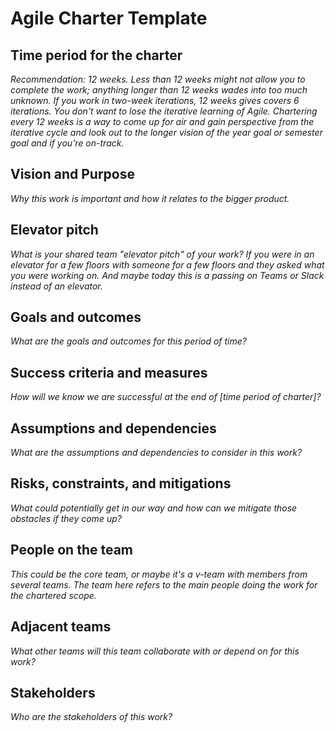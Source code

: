 # Agile Charter Template

## Time period for the charter
_Recommendation: 12 weeks. Less than 12 weeks might not allow you to complete the work; anything longer than 12 weeks wades into too much unknown. If you work in two-week iterations, 12 weeks gives covers 6 iterations. You don't want to lose the iterative learning of Agile. Chartering every 12 weeks is a way to come up for air and gain perspective from the iterative cycle and look out to the longer vision of the year goal or semester goal and if you're on-track._

## Vision and Purpose
_Why this work is important and how it relates to the bigger product._

## Elevator pitch
_What is your shared team "elevator pitch" of your work? If you were in an elevator for a few floors with someone for a few floors and they asked what you were working on. And maybe today this is a passing on Teams or Slack instead of an elevator._

## Goals and outcomes
_What are the goals and outcomes for this period of time?_

## Success criteria and measures
_How will we know we are successful at the end of [time period of charter]?_

## Assumptions and dependencies
_What are the assumptions and dependencies to consider in this work?_

## Risks, constraints, and mitigations
_What could potentially get in our way and how can we mitigate those obstacles if they come up?_

## People on the team
_This could be the core team, or maybe it's a v-team with members from several teams. The team here refers to the main people doing the work for the chartered scope._

## Adjacent teams
_What other teams will this team collaborate with or depend on for this work?_

## Stakeholders
_Who are the stakeholders of this work?_
